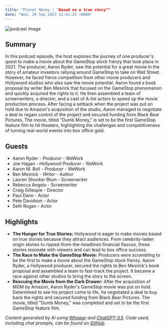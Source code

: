 ```yaml
---
title: "Planet Money | "Based on a true story""
date: "Wed, 20 Sep 2023 21:41:25 +0000"
---
```


![podcast image](https://media.npr.org/assets/img/2022/10/24/pm_new_tile_2022_sq-b4af5aab11c84cfae38eafa1db74a6da943d4e7f.jpg?s=1400&c=66&f=jpg)

## Summary

In this podcast episode, the host explores the journey of one producer's quest to make a movie about the GameStop stock frenzy that took place in 2021. The producer, Aaron Ryder, saw the potential for a great movie in the story of amateur investors rallying around GameStop to take on Wall Street. However, he faced fierce competition from other movie producers and Hollywood studios who also saw the movie potential. Aaron found a book proposal by writer Ben Mesrick that focused on the GameStop phenomenon and quickly acquired the rights to it. He then assembled a team of screenwriters, a director, and a cast of A-list actors to speed up the movie production process. After facing a setback when the project was put on hold due to Amazon's acquisition of the studio, Aaron managed to negotiate a deal to regain control of the project and secured funding from Black Bear Pictures. The movie, titled "Dumb Money," is set to be the first GameStop feature film to hit theaters, highlighting the challenges and competitiveness of turning real-world events into box office gold.

## Guests

- Aaron Ryder - _Producer_ - WeWork
- Joe Hagan - _Hollywood Producer_ - WeWork
- Aaron M. Boll - _Producer_ - WeWork
- Ben Mesrick - _Writer_ - Author
- Lauren Shooker Blum - Screenwriter
- Rebecca Angelo - Screenwriter
- Craig Gillespie - Director
- Paul Dano - Actor
- Pete Davidson - Actor
- Seth Rogan - Actor

## Highlights

- **The Hunger for True Stories:** Hollywood is eager to make movies based on true stories because they attract audiences. From celebrity-laden origin stories to ripped-from-the-headlines financial fiascos, these stories resonate with viewers and can lead to box office success.
- **The Race to Make the GameStop Movie:** Producers were scrambling to be the first to make a movie about the GameStop stock frenzy. Aaron Ryder, a Hollywood producer, secured the rights to Ben Mesrick's book proposal and assembled a team to fast-track the project. It became a race against other studios to bring the story to the screen.
- **Rescuing the Movie from the Dark Drawer:** After the acquisition of MGM by Amazon, Aaron Ryder's GameStop movie was put on hold. Determined to see his project come to life, he negotiated a deal to buy back the rights and secured funding from Black Bear Pictures. The movie, titled "Dumb Money," was completed and set to be the first GameStop feature film.

_Content generated by AI using [Whisper](https://openai.com/research/whisper) and [ChatGPT-3.5](https://openai.com/blog/chatgpt). Code used, including chat prompts, can be found on [GitHub](https://github.com/dustinbrownman/podcast-parser/blob/main/app/functions.py)._
